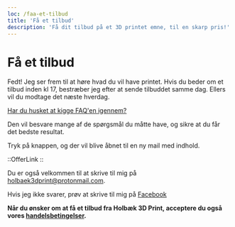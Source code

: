 ```yaml
---
loc: /faa-et-tilbud
title: 'Få et tilbud'
description: 'Få dit tilbud på et 3D printet emne, til en skarp pris!'
---
```



# Få et tilbud

Fedt! Jeg ser frem til at høre hvad du vil have printet. Hvis du beder om et tilbud inden kl 17, bestræber jeg efter at sende tilbuddet samme dag. Ellers vil du modtage det næste hverdag.

[Har du husket at kigge FAQ'en igennem?](/faq) 

Den vil besvare mange af de spørgsmål du måtte have, og sikre at du får det bedste resultat.

Tryk på knappen, og der vil blive åbnet til en ny mail med indhold.

::OfferLink
::

Du er også velkommen til at skrive til mig på [holbaek3dprint@protonmail.com](mailto:holbaek3dprint@protonmail.com).

Hvis jeg ikke svarer, prøv at skrive til mig på [Facebook](https://www.facebook.com/holbaek3dprint/)

**Når du ønsker om at få et tilbud fra Holbæk 3D Print, acceptere du også vores [handelsbetingelser](/handelsbetingelser).**